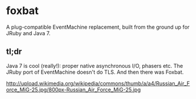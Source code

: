 # foxbat

A plug-compatible EventMachine replacement, built from the ground up for JRuby and Java 7.

## tl;dr

Java 7 is cool (really!): proper native asynchronous I/O, phasers etc. The JRuby port of EventMachine doesn't do TLS. And then there was Foxbat.

http://upload.wikimedia.org/wikipedia/commons/thumb/a/a4/Russian_Air_Force_MiG-25.jpg/800px-Russian_Air_Force_MiG-25.jpg